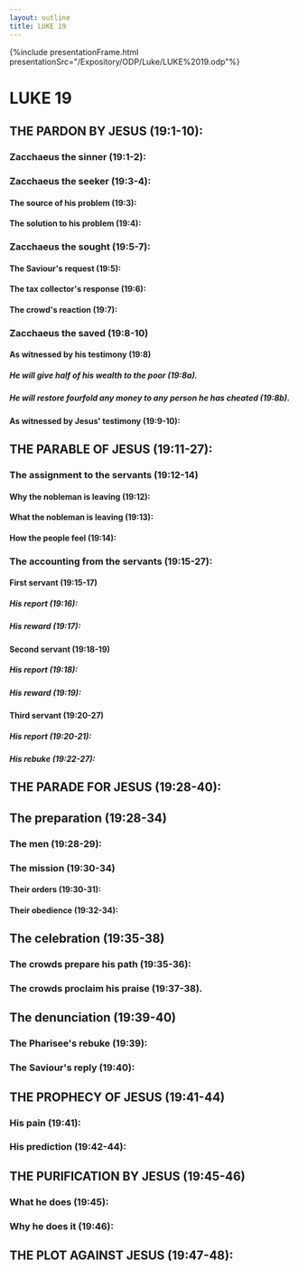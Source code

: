 ```yaml
---
layout: outline
title: LUKE 19
---
```

{%include presentationFrame.html presentationSrc="/Expository/ODP/Luke/LUKE%2019.odp"%}

# LUKE 19
## THE PARDON BY JESUS (19:1-10): 
###  Zacchaeus the sinner (19:1-2): 
###  Zacchaeus the seeker (19:3-4): 
####  The source of his problem (19:3): 
####  The solution to his problem (19:4): 
###  Zacchaeus the sought (19:5-7): 
####  The Saviour's request (19:5): 
####  The tax collector\'s response (19:6): 
####  The crowd\'s reaction (19:7): 
###  Zacchaeus the saved (19:8-10) 
####  As witnessed by his testimony (19:8) 
#####  He will give half of his wealth to the poor (19:8a). 
#####  He will restore fourfold any money to any person he has cheated (19:8b). 
####  As witnessed by Jesus\' testimony (19:9-10): 
## THE PARABLE OF JESUS (19:11-27): 
###  The assignment to the servants (19:12-14) 
####  Why the nobleman is leaving (19:12): 
####  What the nobleman is leaving (19:13): 
####  How the people feel (19:14): 
###  The accounting from the servants (19:15-27): 
####  First servant (19:15-17) 
#####  His report (19:16): 
#####  His reward (19:17): 
####  Second servant (19:18-19) 
#####  His report (19:18): 
#####  His reward (19:19): 
####  Third servant (19:20-27) 
#####  His report (19:20-21): 
#####  His rebuke (19:22-27): 
## THE PARADE FOR JESUS (19:28-40): 
## The preparation (19:28-34) 
###  The men (19:28-29): 
###  The mission (19:30-34) 
####  Their orders (19:30-31): 
####  Their obedience (19:32-34): 
## The celebration (19:35-38) 
###  The crowds prepare his path (19:35-36): 
###  The crowds proclaim his praise (19:37-38). 
## The denunciation (19:39-40) 
###  The Pharisee\'s rebuke (19:39): 
###  The Saviour's reply (19:40): 
## THE PROPHECY OF JESUS (19:41-44) 
###  His pain (19:41): 
###  His prediction (19:42-44): 
## THE PURIFICATION BY JESUS (19:45-46) 
###  What he does (19:45): 
###  Why he does it (19:46): 
## THE PLOT AGAINST JESUS (19:47-48): 
